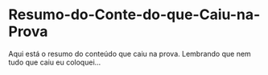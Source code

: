 # Resumo-do-Conte-do-que-Caiu-na-Prova
Aqui está o resumo do conteúdo que caiu na prova. Lembrando que nem tudo que caiu eu coloquei...
